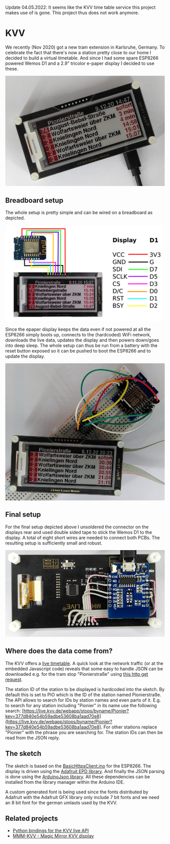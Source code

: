 Update 04.05.2022: It seems like the KVV time table service this project makes use of is gone. This project thus does not work anymore.

# KVV

We recently (Nov 2020) got a new tram extension in Karlsruhe, Germany. To celebrate the fact that there's now a station pretty close to our home I decided to build a virtual timetable. And since I had some spare ESP8266 powered Wemos D1 and a 2.9" tricolor e-paper display I decided to use these.

![Final setup](doc/kvv_final.jpg)

## Breadboard setup

The whole setup is pretty simple and can be wired on a breadboard as depicted.

![Wiring](doc/kvv.png)

Since the epaper display keeps the data even if not powered at all the ESP8266 simply boots up, connects to the (hardcoded) WiFi network, downloads the live data, updates the display and then powers down/goes into deep sleep. The whole setup can thus be run from a battery with the reset button exposed so it can be pushed to boot the ESP8266 and to update the display.

![Breadboard setup](doc/kvv_bb.jpg)

## Final setup

For the final setup depicted above I unsoldered the connector on the displays rear and used double sided tape to stick the Wemos D1 to the display. A total of eight short wires are needed to connect both PCBs. The resulting setup is sufficiently small and robust.

![Final setup rear view](doc/kvv_final_rear.jpg)

## Where does the data come from?

The KVV offers a [live timetable](http://live.kvv.de). A quick look at the network traffic (or at the embedded Javascript code) reveals that some easy to handle JSON can be downloaded e.g. for the tram stop "Pionierstraße" using [this http get request](https://live.kvv.de/webapp/departures/bystop/PIO?maxInfos=10&key=377d840e54b59adbe53608ba1aad70e8).

The station ID of the station to be displayed is hardcoded into the sketch. By default this is set to PIO which is the ID of the station named Pionierstraße. The API allows to search for IDs by station names and even parts of it. E.g. to search for any station including "Pionier" in its name use the following search: [https://live.kvv.de/webapp/stops/byname/Pionier?key=377d840e54b59adbe53608ba1aad70e8](https://live.kvv.de/webapp/stops/byname/Pionier?key=377d840e54b59adbe53608ba1aad70e8). For other stations replace "Pionier" with the phrase you are searching for. The station IDs can then be read from the JSON reply.

## The sketch

The sketch is based on the [BasicHttpsClient.ino](https://github.com/esp8266/Arduino/blob/master/libraries/ESP8266HTTPClient/examples/BasicHttpsClient/BasicHttpsClient.ino) for the ESP8266. The display is driven using the [Adafruit EPD library](https://github.com/adafruit/Adafruit_EPD). And finally the JSON parsing is done using the [ArduinoJson library](https://github.com/bblanchon/ArduinoJson). All these dependencies can be installed from the library manager within the Arduino IDE.

A custom generated font is being used since the fonts distributed by Adafruit with the Adafruit GFX library only include 7 bit fonts and we need an 8 bit font for the german umlauts used by the KVV.

## Related projects

- [Python bindings for the KVV live API](https://github.com/Nervengift/kvvliveapi)
- [MMM-KVV - Magic Mirror KVV display](https://github.com/yo-less/MMM-KVV)
